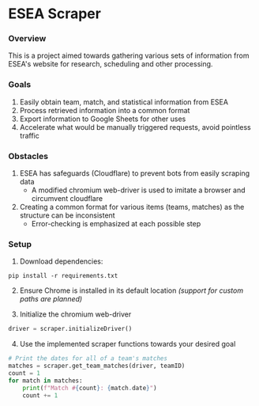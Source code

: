 # ESEA Scraper

### **Overview**

This is a project aimed towards gathering various sets of information from ESEA's website for research, scheduling and other processing.

### **Goals**

1. Easily obtain team, match, and statistical information from ESEA
2. Process retrieved information into a common format
3. Export information to Google Sheets for other uses
4. Accelerate what would be manually triggered requests, avoid pointless traffic

### **Obstacles**

1. ESEA has safeguards (Cloudflare) to prevent bots from easily scraping data
	- A modified chromium web-driver is used to imitate a browser and circumvent cloudflare
2. Creating a common format for various items (teams, matches) as the structure can be inconsistent
	- Error-checking is emphasized at each possible step

### **Setup**

1. Download dependencies:
```
pip install -r requirements.txt
```
2. Ensure Chrome is installed in its default location *(support for custom paths are planned)*

3. Initialize the chromium web-driver
```python
driver = scraper.initializeDriver()
```
4. Use the implemented scraper functions towards your desired goal
```python
# Print the dates for all of a team's matches
matches = scraper.get_team_matches(driver, teamID)
count = 1
for match in matches:
	print(f"Match #{count}: {match.date}")
	count += 1
```